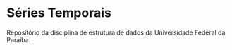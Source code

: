 # Séries Temporais

Repositório da disciplina de estrutura de dados da Universidade Federal da Paraíba.
